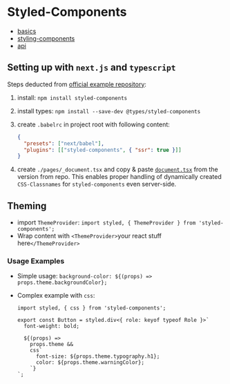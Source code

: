 # Styled-Components

- [basics](https://styled-components.com/docs/basics)
- [styling-components](https://styled-components.com/docs/api#styling-components)
- [api](https://styled-components.com/docs/api)

## Setting up with `next.js` and `typescript`

Steps deducted from [official example repository](https://github.com/vercel/next.js/tree/canary/examples/with-typescript-styled-components):

1. install: `npm install styled-components`
2. install types: `npm install --save-dev @types/styled-components`
3. create `.babelrc` in project root with following content:

   ```json
   {
     "presets": ["next/babel"],
     "plugins": [["styled-components", { "ssr": true }]]
   }
   ```

4. create `./pages/_document.tsx` and copy & paste [`document.tsx`](https://github.com/vercel/next.js/blob/canary/examples/with-typescript-styled-components/pages/_document.tsx) from the version from repo. This enables proper handling of dynamically created `CSS-Classnames` for `styled-components` even server-side.

## Theming

- import `ThemeProvider`: `import styled, { ThemeProvider } from 'styled-components';`
- Wrap content with `<ThemeProvider>`your react stuff here`</ThemeProvider>`

### Usage Examples

- Simple usage: `background-color: ${(props) => props.theme.backgroundColor};`
- Complex example with `css`:

  ```tsx
  import styled, { css } from 'styled-components';

  export const Button = styled.div<{ role: keyof typeof Role }>`
    font-weight: bold;

    ${(props) =>
      props.theme &&
      css`
        font-size: ${props.theme.typography.h1};
        color: ${props.theme.warningColor};
      `}
  `;
  ```
